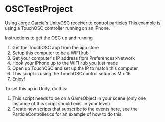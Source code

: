 # OSCTestProject

Using Jorge Garcia's [UnityOSC](https://github.com/jorgegarcia/UnityOSC) receiver to control particles
This example is using a TouchOSC controller running on an iPhone. 

Instructions to get the OSC up and running
1. Get the TouchOSC app from the app store
2. Setup this computer to be a WIFI hub
3. Get your computer's IP address from Preferences>Network
4. Hook your iPhone up to the WIFI hub you just made
5. Open up TouchOSC and set up the IP to match this computer
6. This script is using the TouchOSC control setup as Mix 16
7. Enjoy!

To set this up in Unity, do this:
1. This script needs to be on a GameObject in your scene (only one instance of this script should exist in your level)
2. Create new scripts that subscribe to the events here, see the ParticleController.cs for an example of how to do this

